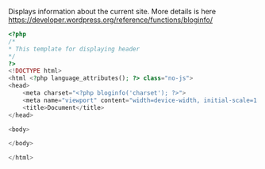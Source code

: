 Displays information about the current site. More details is here https://developer.wordpress.org/reference/functions/bloginfo/

```php
<?php
/*
* This template for displaying header
*/
?>
<!DOCTYPE html>
<html <?php language_attributes(); ?> class="no-js">
<head>
    <meta charset="<?php bloginfo('charset'); ?>">
    <meta name="viewport" content="width=device-width, initial-scale=1.0">
    <title>Document</title>
</head>

<body>

</body>

</html>
```